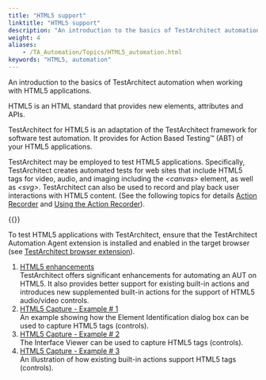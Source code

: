 ```yaml
--- 
title: "HTML5 support"
linktitle: "HTML5 support"
description: "An introduction to the basics of TestArchitect automation when working with HTML5 applications."
weight: 4
aliases: 
    - /TA_Automation/Topics/HTML5_automation.html
keywords: "HTML5, automation"
---
```


An introduction to the basics of TestArchitect automation when working with HTML5 applications.

HTML5 is an HTML standard that provides new elements, attributes and APIs.

TestArchitect for HTML5 is an adaptation of the TestArchitect framework for software test automation. It provides for Action Based Testing™ \(ABT\) of your HTML5 applications.

TestArchitect may be employed to test HTML5 applications. Specifically, TestArchitect creates automated tests for web sites that include HTML5 tags for video, audio, and imaging including the *<canvas\>* element, as well as *<svg\>*. TestArchitect can also be used to record and play back user interactions with HTML5 content. \(See the following topics for details [Action Recorder](/user-guide/actions/action-recorder/) and [Using the Action Recorder](/testarchitect-tutorial/part-2-becoming-a-testarchitect-power-user/lesson-4-using-the-action-recorder/)\).

{{<note>}}

To test HTML5 applications with TestArchitect, ensure that the TestArchitect Automation Agent extension is installed and enabled in the target browser \(see [TestArchitect browser extension](/automation-guide/application-testing/testing-web-and-ria-applications/testing-web-applications/automated-web-testing-with-non-webdriver/preparing-web-browsers/)\).

1.  [HTML5 enhancements](/automation-guide/application-testing/testing-web-and-ria-applications/testing-web-applications/automated-web-testing-with-non-webdriver/html5-support/html5-enhancements)  
TestArchitect offers significant enhancements for automating an AUT on HTML5. It also provides better support for existing built-in actions and introduces new supplemented built-in actions for the support of HTML5 audio/video controls.
2.  [HTML5 Capture - Example \# 1](/automation-guide/application-testing/testing-web-and-ria-applications/testing-web-applications/automated-web-testing-with-non-webdriver/html5-support/html5-capture-example-1)  
An example showing how the Element Identification dialog box can be used to capture HTML5 tags \(controls\).
3.  [HTML5 Capture - Example \# 2](/automation-guide/application-testing/testing-web-and-ria-applications/testing-web-applications/automated-web-testing-with-non-webdriver/html5-support/html5-capture-example-2)  
The Interface Viewer can be used to capture HTML5 tags \(controls\).
4.  [HTML5 Capture - Example \# 3](/automation-guide/application-testing/testing-web-and-ria-applications/testing-web-applications/automated-web-testing-with-non-webdriver/html5-support/html5-capture-example-3)  
An illustration of how existing built-in actions support HTML5 tags \(controls\).




